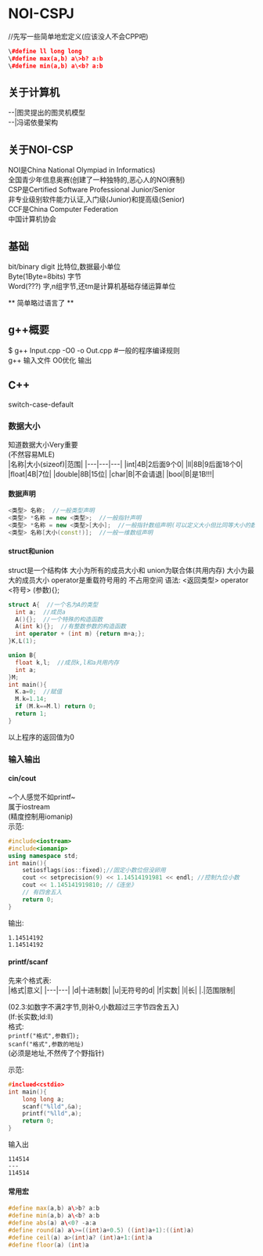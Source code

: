 # NOI-CSPJ
//先写一些简单地宏定义(应该没人不会CPP吧)  
```c++
\#define ll long long  
\#define max(a,b) a\>b? a:b  
\#define min(a,b) a\<b? a:b
```
## 关于计算机  
\-\-|图灵提出的图灵机模型  
\-\-|冯诺依曼架构  
## 关于NOI-CSP
NOI是China National Olympiad in Informatics)  
全国青少年信息奥赛(创建了一种独特的,恶心人的NOI赛制)  
CSP是Certified Software Professional Junior/Senior  
非专业级别软件能力认证,入门级(Junior)和提高级(Senior)  
CCF是China Computer Federation  
中国计算机协会  


## 基础
bit/binary digit 比特位,数据最小单位  
Byte(1Byte=8bits) 字节  
Word(???) 字,n组字节,还tm是计算机基础存储运算单位  

** 简单略过语言了 **  

## g++概要
$ g++ Input.cpp -O0 -o Out.cpp #一般的程序编译规则  
  g++ 输入文件  O0优化 输出  

## C++
switch-case-default  
### 数据大小
知道数据大小Very重要  
(不然容易MLE)  
|名称|大小(sizeof)|范围|
|---|---|---|
|int|4B|2后面9个0|
|ll|8B|9后面18个0|
|float|4B|7位|
|double|8B|15位|
|char|B|不会请退|
|bool|B|是1B!!!|

#### 数据声明
```C++
<类型> 名称;  //一般类型声明
<类型> *名称 = new <类型>;  //一般指针声明
<类型> *名称 = new <类型>[大小];  //一般指针数组声明(可以定义大小但比同等大小的数组大一些
<类型> 名称[大小(const!)];  //一般一维数组声明
```

#### struct和union
struct是一个结构体
大小为所有的成员大小和
union为联合体(共用内存)
大小为最大的成员大小
operator是重载符号用的
不占用空间
语法:
<返回类型> operator <符号> (参数){};

```C++
struct A{  //一个名为A的类型
  int a;  //成员a
  A(){};  //一个特殊的构造函数
  A(int k){};  //有整数参数的构造函数
  int operator + (int m) {return m+a;};
}K,L(1);

union B{
  float k,l;  //成员k,l和a共用内存
  int a;
}M; 
int main(){
  K.a=0;  //赋值
  M.k=1.14;
  if (M.k==M.l) return 0;
  return 1;
}
```
以上程序的返回值为0
### 输入输出
#### cin/cout
~个人感觉不如printf~  
属于iostream  
(精度控制用iomanip)  
示范:  
```C++
#include<iostream>
#include<iomanip>
using namespace std;
int main(){
    setiosflags(ios::fixed);//固定小数位但没卵用
    cout << setprecision(9) << 1.14514191981 << endl; //控制九位小数
    cout << 1.145141919810; //《连坐》
    // 有四舍五入
    return 0;
}
```
输出:  
```
1.14514192
1.14514192
```
#### printf/scanf
先来个格式表:  
|格式|意义|
|---|---|
|d|十进制数|
|u|无符号的d|
|f|实数|
|l|长|
|.|范围限制|

(02.3:如数字不满2字节,则补0,小数超过三字节四舍五入)  
(lf:长实数;ld:ll)  
格式:  
`printf("格式",参数们);`  
`scanf("格式",参数的地址)`  
(必须是地址,不然传了个野指针)  

示范:  
```c++
#inclued<cstdio>
int main(){
    long long a;
    scanf("%lld",&a);
    printf("%lld",a);
    return 0;
}
```
输入出  
```
114514
---
114514
```

#### 常用宏
```c++
#define max(a,b) a\>b? a:b
#define min(a,b) a\<b? a:b
#define abs(a) a\<0? -a:a
#define round(a) a\>=((int)a+0.5) ((int)a+1):((int)a)
#define ceil(a) a>(int)a? (int)a+1:(int)a
#define floor(a) (int)a
```
